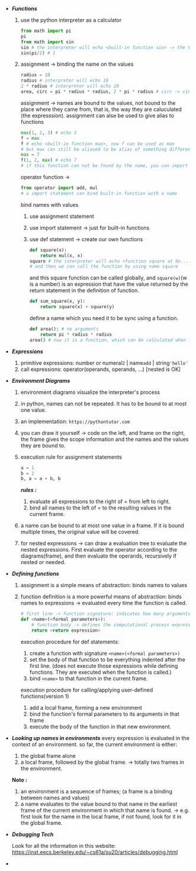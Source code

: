 - ___Functions___

  1. use the python interpreter as a calculator

     ```python
     from math import pi
     pi
     from math import sin
     sin # the interpreter will echo <built-in function sin> -> the type of sin function
     sin(pi/2) # 1
     ```

  2. assignment -> binding the name on the values

     ```python
     radius = 10
     radius # interpreter will echo 10
     2 * radius # interpreter will echo 20
     area, circ = pi * radius * radius, 2 * pi * radius # circ -> circumference -> you can bind multiple values and names using one statement(not expression, no value)
     ```

     assignment -> names are bound to the values, not bound to the place where they came from, that is, the way they are caluculated (the expresssion).
     assignment can alse be used to give alias to functions

     ```python
     max(1, 2, 3) # echo 3
     f = max
     f # echo <built-in function max>, now f can be used as max
     # but max can still be aliased to be alias of something different, like a value's name
     max = 7
     f(1, 2, max) # echo 7
     # if this function can not be found by the name, you can import it again to do the binding
     ```

     operator function -> 

     ```python
     from operator import add, mul
     # a import statement can bind built-in function with a name
     ```

     bind names with values

     1. use assignment statement

     2. use import statement -> just for built-in functions

     3. use def statement -> create our own functions

        ```python
        def square(x):
            return mul(x, x)
        square # the interpreter will echo <function square at 0x....>
        # and then we can call the function by using name square
        ```

        and this square function can be called globally, and `square(w)`(w is a number) is an expression that have the value returned by the return statement in the definition of function.

        ```python
        def sum_square(x, y):
            return square(x) + square(y)
        ```

        define a name which you need it to be sync using a function. 

        ```python
        def area(): # no arguments
            return pi * radius * radius
        area() # now it is a function, which can be calculated when it is called -> thus, it is sync with the changing of arguments.
        ```

- ___Expressions___

  1. primitive expressions: number or numeral`2` | name`add` | string`'hello'`
  2. call expressions: operator(operands, operands, ...) [nested is OK]

- ___Environment Diagrams___

  1. environment diagrams visualize the interpreter's process

  2. in python, names can not be repeated. It has to be bound to at most one value.

  3. an implementation: `https://pythontutor.com`

  4. you can draw it yourself -> code on the left, and frame on the right, the frame gives the scope information and the names and the values they are bound to.

  5. execution rule for assignment statements

     ```python
     a = 1
     b = 2
     b, a = a + b, b
     ```

     ___rules :___

     1. evaluate all expressions to the right of = from left to right.
     2. bind all names to the left of = to the resulting values in the current frame.

  6. a name can be bound to at most one value in a frame. If it is bound multiple times, the original value will be covered.

  7. for nested expressions -> can draw a evaluation tree to evaluate the nested expressions. First evaluate the operator according to the diagrams(frame), and then evaluate the operands, recursively if nested or needed.

- ___Defining functions___

  1. assignment is a simple means of abstraction: binds names to values

  2. function definition is a more powerful means of abstraction: binds names to expressions -> evaluated every time the function is called.

     ```python
     # first line -> function signature: indicates how many arguments a function takes (has all the information needed to create a local frame.)
     def <name>(<formal parameters>):
         # function body -> defines the computational process expressed by a function
         return <return expression>
     ```

     execution procedure for def statements:

     1. create a function with signature `<name>(<formal parameters>)`
     2. set the body of that function to be everything indented after the first line. (does not execute those expressions while defining functions. They are executed when the function is called.)
     3. bind `<name>` to that function in the current frame.

     execution procedure for calling/applying user-defined functions(version 1)

     1. add a local frame, forming a new environment
     2. bind the function's formal parameters to its arguments in that frame
     3. execute the body of the function in that new environment.

- ___Looking up names in environments___
  every expression is evaluated in the context of an environment. so far, the current environment is either:

  1. the global frame alone
  2. a local frame, followed by the global frame. -> totally two frames in the environment.

  __Note :__ 

  1. an environment is a sequence of frames; (a frame is a binding between names and values)
  2. a name evaluates to the value bound to that name in the earliest frame of the current environment in which that name is found. -> e.g. first look for the name in the local frame, if not found, look for it in the global frame.

- ___Debugging Tech___

  Look for all the information in this website: 
  https://inst.eecs.berkeley.edu/~cs61a/su20/articles/debugging.html

- 